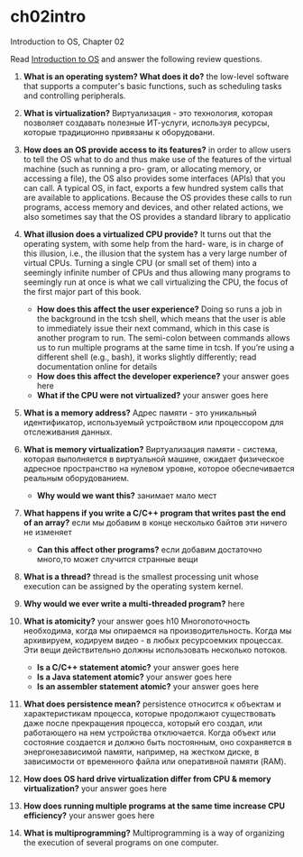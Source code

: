 # ch02intro
Introduction to OS, Chapter 02

Read [Introduction to OS](http://pages.cs.wisc.edu/~remzi/OSTEP/intro.pdf) and answer the following review questions.

1. **What is an operating system? What does it do?**  the low-level software that supports a computer's basic functions, such as scheduling tasks and controlling peripherals.
2. **What is virtualization?** Виртуализация - это технология, которая позволяет создавать полезные ИТ-услуги, используя ресурсы, которые традиционно привязаны к оборудовани.
3. **How does an OS provide access to its features?** in order to allow users to tell the OS what to do and thus
make use of the features of the virtual machine (such as running a pro-
gram, or allocating memory, or accessing a file), the OS also provides
some interfaces (APIs) that you can call. A typical OS, in fact, exports
a few hundred system calls that are available to applications. Because
the OS provides these calls to run programs, access memory and devices,
and other related actions, we also sometimes say that the OS provides a
standard library to applicatio
4. **What illusion does a virtualized CPU provide?**  It turns out that the operating system, with some help from the hard-
ware, is in charge of this illusion, i.e., the illusion that the system has a
very large number of virtual CPUs. Turning a single CPU (or small set of
them) into a seemingly infinite number of CPUs and thus allowing many
programs to seemingly run at once is what we call virtualizing the CPU,
the focus of the first major part of this book.
    - **How does this affect the user experience?**  Doing so runs a
job in the background in the tcsh shell, which means that the user is able to immediately issue
their next command, which in this case is another program to run. The semi-colon between
commands allows us to run multiple programs at the same time in tcsh. If you’re using a
different shell (e.g., bash), it works slightly differently; read documentation online for details
    - **How does this affect the developer experience?** your answer goes here 
    - **What if the CPU were not virtualized?** your answer goes here 
5. **What is a memory address?** Адрес памяти - это уникальный идентификатор, используемый устройством или процессором для отслеживания данных.
6. **What is memory virtualization?** Виртуализация памяти - система, которая выполняется в виртуальной машине, ожидает физическое адресное пространство на нулевом уровне, которое обеспечивается реальным оборудованием.
    - **Why would we want this?** занимает мало мест
8. **What happens if you write a C/C++ program that writes past the end of an array?**  если мы добавим в конце несколько байтов эти ничего не изменяет
      - **Can this affect other programs?**  если добавим достаточно много,то может случится странные вещи
9. **What is a thread?** thread is the smallest processing unit whose execution can be assigned by the operating system kernel.
10. **Why would we ever write a multi-threaded program?** here
11. **What is atomicity?** your answer goes h10 Многопоточность необходима, когда мы опираемся на производительность. Когда мы архивируем, кодируем видео - в любых ресурсоемких процессах. Эти вещи действительно должны использовать несколько потоков.
    - **Is a C/C++ statement atomic?** your answer goes here 
    - **Is a Java statement atomic?** your answer goes here 
    - **Is an assembler statement atomic?** your answer goes here 

13. **What does persistence mean?** persistence относится к объектам и характеристикам процесса, которые продолжают существовать даже после прекращения процесса, который его создал, или работающего на нем устройства отключается. Когда объект или состояние создается и должно быть постоянным, оно сохраняется в энергонезависимой памяти, например, на жестком диске, в зависимости от временного файла или оперативной памяти (RAM).

14. **How does OS hard drive virtualization differ from CPU & memory virtualization?** your answer goes here 
15. **How does running multiple programs at the same time increase CPU efficiency?** your answer goes here 
16. **What is multiprogramming?** Multiprogramming is a way of organizing the execution of several programs on one computer.
